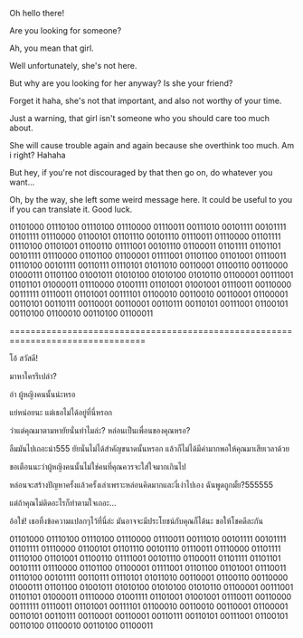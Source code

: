 Oh hello there! 

Are you looking for someone? 

Ah, you mean that girl.

Well unfortunately, she's not here. 

But why are you looking for her anyway? Is she your friend? 

Forget it haha, she's not that important, and also not worthy of your time.

Just a warning, that girl isn't someone who you should care too much about. 

She will cause trouble again and again because she overthink too much. Am i right? Hahaha

But hey, if you're not discouraged by that then go on, do whatever you want...

Oh, by the way, she left some weird message here. It could be useful to you if you can translate it. Good luck.

01101000 01110100 01110100 01110000 01110011 00111010 00101111 00101111 01101111 01110000 01100101 01101110 00101110 01110011 01110000 01101111 01110100 01101001 01100110 01111001 00101110 01100011 01101111 01101101 00101111 01110000 01101100 01100001 01111001 01101100 01101001 01110011 01110100 00101111 00110111 01110101 01011010 00110001 01100110 00110000 01000111 01101100 01001011 01010100 01010100 01010110 01100001 00111001 01101101 01000011 01110000 01001111 01101001 01001001 01110011 00110000 00111111 01110011 01101001 00111101 01100010 00110010 00110001 01100001 00110101 00110111 00110001 00110001 00110111 00110101 00111001 01100101 00110100 01100010 00110100 01100011

================================================================================

โอ้ สวัสดี! 

มาหาใครรึเปล่า? 

อ๋า ผู้หญิงคนนั้นน่ะหรอ

แย่หน่อยนะ แต่เธอไม่ได้อยู่ที่นี่หรอก 

ว่าแต่คุณมาตามหายัยนั่นทำไมล่ะ? หล่อนเป็นเพื่อนของคุณหรอ?

ลืมมันไปเถอะน่า555 ยัยนั่นไม่ได้สำคัญขนาดนั้นหรอก แล้วก็ไม่ได้มีค่ามากพอให้คุณมาเสียเวลาด้วย

ขอเตือนนะว่าผู้หญิงคนนั้นไม่ใช่คนที่คุณควรจะใส่ใจมากเกินไป

หล่อนจะสร้างปัญหาครั้งแล้วครั้งเล่าเพราะหล่อนคิดมากและงี่เง่าไปเอง ฉันพูดถูกมั้ย?555555

แต่ถ้าคุณไม่ติดอะไรก็ทำตามใจเถอะ...

อ้อใช่! เธอทิ้งข้อความแปลกๆไว้ที่นี่ล่ะ มันอาจจะมีประโยชน์กับคุณก็ได้นะ ขอให้โชคดีละกัน

01101000 01110100 01110100 01110000 01110011 00111010 00101111 00101111 01101111 01110000 01100101 01101110 00101110 01110011 01110000 01101111 01110100 01101001 01100110 01111001 00101110 01100011 01101111 01101101 00101111 01110000 01101100 01100001 01111001 01101100 01101001 01110011 01110100 00101111 00110111 01110101 01011010 00110001 01100110 00110000 01000111 01101100 01001011 01010100 01010100 01010110 01100001 00111001 01101101 01000011 01110000 01001111 01101001 01001001 01110011 00110000 00111111 01110011 01101001 00111101 01100010 00110010 00110001 01100001 00110101 00110111 00110001 00110001 00110111 00110101 00111001 01100101 00110100 01100010 00110100 01100011
